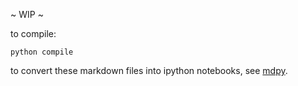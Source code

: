 ~ WIP ~

to compile:

    python compile

to convert these markdown files into ipython notebooks, see [mdpy](https://github.com/frnsys/mdpy).
